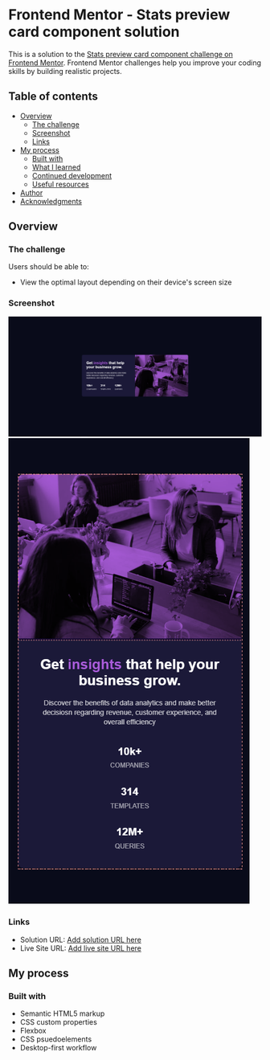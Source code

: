 # Frontend Mentor - Stats preview card component solution

This is a solution to the [Stats preview card component challenge on Frontend Mentor](https://www.frontendmentor.io/challenges/stats-preview-card-component-8JqbgoU62). Frontend Mentor challenges help you improve your coding skills by building realistic projects. 

## Table of contents

- [Overview](#overview)
  - [The challenge](#the-challenge)
  - [Screenshot](#screenshot)
  - [Links](#links)
- [My process](#my-process)
  - [Built with](#built-with)
  - [What I learned](#what-i-learned)
  - [Continued development](#continued-development)
  - [Useful resources](#useful-resources)
- [Author](#author)
- [Acknowledgments](#acknowledgments)

## Overview

### The challenge

Users should be able to:

- View the optimal layout depending on their device's screen size

### Screenshot

![](./LiveshotDesktop.png)
![](./LiveshotMobile.png)

### Links

- Solution URL: [Add solution URL here](https://github.com/ayeniDan/Stats-preview-card)
- Live Site URL: [Add live site URL here](https://stats-preview-card-main-six.vercel.app/)

## My process

### Built with

- Semantic HTML5 markup
- CSS custom properties
- Flexbox
- CSS psuedoelements 
- Desktop-first workflow

